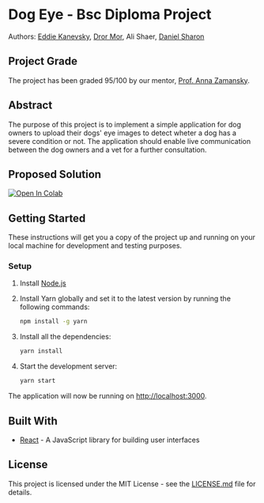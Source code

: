 # Dog Eye - Bsc Diploma Project
Authors: 
[Eddie Kanevsky](https://www.linkedin.com/in/eddie-kanevsky/), 
[Dror Mor](https://www.linkedin.com/in/dror-mor-%D7%93%D7%A8%D7%95%D7%A8-%D7%9E%D7%95%D7%A8-90865a201/),
Ali Shaer,
[Daniel Sharon](https://www.linkedin.com/in/danielsh97/)

## Project Grade
The project has been graded 95/100 by our mentor, [Prof. Anna Zamansky](https://www.linkedin.com/in/anna-zamansky-58abbb3/).

## Abstract

The purpose of this project is to implement a simple application for dog owners to upload their dogs' eye images to detect wheter a dog has a severe condition or not. The application should enable live communication between the dog owners and a vet for a further consultation. 

## Proposed Solution

[![Open In Colab](https://colab.research.google.com/assets/colab-badge.svg)](https://colab.research.google.com/drive/1FOOfM8w0CS5xwPlwvV0bp-DhLa_DdDgg)

## Getting Started

These instructions will get you a copy of the project up and running on your local machine for development and testing purposes.

### Setup

1. Install [Node.js](https://nodejs.org/en/download/)
   
2. Install Yarn globally and set it to the latest version by running the following commands:
    ```bash
    npm install -g yarn
    ```

3. Install all the dependencies:
    ```bash
    yarn install
    ```

4. Start the development server:
    ```bash
    yarn start
    ```

The application will now be running on [http://localhost:3000](http://localhost:3000).

## Built With

- [React](https://reactjs.org/) - A JavaScript library for building user interfaces

## License

This project is licensed under the MIT License - see the [LICENSE.md](LICENSE.md) file for details.

